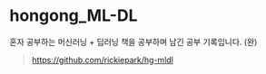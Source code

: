 # hongong_ML-DL
혼자 공부하는 머신러닝 + 딥러닝 책을 공부하며 남긴 공부 기록입니다. (완)
> https://github.com/rickiepark/hg-mldl
